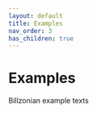 ```yaml
---
layout: default
title: Examples
nav_order: 3
has_children: true
---
```


# Examples
Billzonian example texts